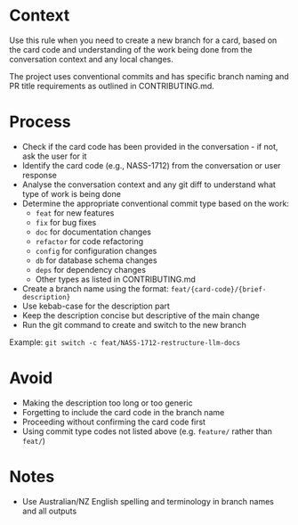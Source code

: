 # Context

Use this rule when you need to create a new branch for a card, based on the card code and understanding of the work being done from the conversation context and any local changes.

The project uses conventional commits and has specific branch naming and PR title requirements as outlined in CONTRIBUTING.md.

# Process

- Check if the card code has been provided in the conversation - if not, ask the user for it
- Identify the card code (e.g., NASS-1712) from the conversation or user response
- Analyse the conversation context and any git diff to understand what type of work is being done
- Determine the appropriate conventional commit type based on the work:
  - `feat` for new features
  - `fix` for bug fixes
  - `doc` for documentation changes
  - `refactor` for code refactoring
  - `config` for configuration changes
  - `db` for database schema changes
  - `deps` for dependency changes
  - Other types as listed in CONTRIBUTING.md
- Create a branch name using the format: `feat/{card-code}/{brief-description}`
- Use kebab-case for the description part
- Keep the description concise but descriptive of the main change
- Run the git command to create and switch to the new branch

Example: `git switch -c feat/NASS-1712-restructure-llm-docs`

# Avoid

- Making the description too long or too generic
- Forgetting to include the card code in the branch name
- Proceeding without confirming the card code first
- Using commit type codes not listed above (e.g. `feature/` rather than `feat/`)

# Notes

- Use Australian/NZ English spelling and terminology in branch names and all outputs
